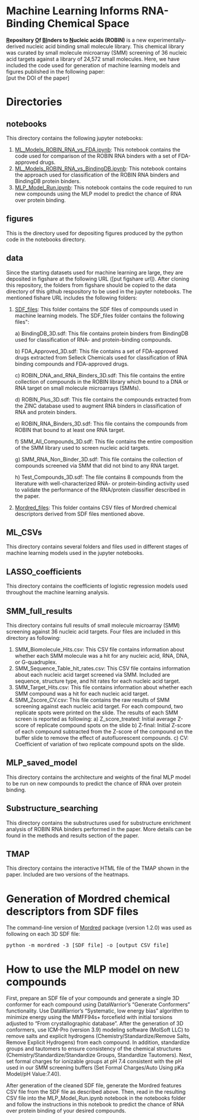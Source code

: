 
# Machine Learning Informs RNA-Binding Chemical Space

**<ins>R</ins>epository <ins>O</ins>f <ins>BI</ins>nders to <ins>N</ins>ucleic acids (ROBIN)** is a new experimentally-derived nucleic acid binding small molecule library. This chemical library was curated by small molecule microarray (SMM) screening of 36 nucleic acid targets against a library of 24,572 small molecules. Here, we have included the code used for generation of machine learning models and figures published in the following paper:  <br>
[put the DOI of the paper]


# Directories

## notebooks
This directory contains the following jupyter notebooks:
1. <ins>ML_Models_ROBIN_RNA_vs_FDA.ipynb</ins>: 
This notebook contains the code used for comparison of the ROBIN RNA binders with a set of FDA-approved drugs. 
2. <ins>ML_Models_ROBIN_RNA_vs_BindingDB.ipynb</ins>: 
This notebook contains the approach used for classification of the ROBIN RNA binders and BindingDB protein binders. 
3. <ins>MLP_Model_Run.ipynb</ins>: 
This notebook contains the code required to run new compounds using the MLP model to predict the chance of RNA over protein binding. 

## figures

This is the directory used for depositing figures produced by the python code in the notebooks directory. 


## data

Since the starting datasets used for machine learning are large, they are deposited in figshare at the following URL
([put figshare url]). After cloning this repository, the folders from figshare should be copied to the data directory of this github respository to be used in the jupyter notebooks. The mentioned fishare URL includes the following folders:
1. <ins>SDF_files</ins>: 
This folder contains the SDF files of compounds used in machine learning models. The SDF_files folder contains the following files":

    a) BindingDB_3D.sdf: This file contains protein binders from BindingDB used for classification of RNA- and protein-binding compounds. 
    
    b) FDA_Approved_3D.sdf: This file contains a set of FDA-approved drugs extracted from Selleck Chemicals used for classification of RNA binding compounds and FDA-approved drugs. 

    c) ROBIN_DNA_and_RNA_Binders_3D.sdf: This file contains the entire collection of compounds in the ROBIN library which bound to a DNA or RNA target on small molecule microarrays (SMMs). 

    d) ROBIN_Plus_3D.sdf: This file contains the compounds extracted from the ZINC database used to augment RNA binders in classification of RNA and protein binders. 

    e) ROBIN_RNA_Binders_3D.sdf: This file contains the compounds from ROBIN that bound to at least one RNA target. 

    f) SMM_All_Compounds_3D.sdf: This file contains the entire composition of the SMM  library used to screen nucleic acid targets. 

    g) SMM_RNA_Non_Binder_3D.sdf: This file contains the collection of compounds screened via SMM that did not bind to any RNA target. 

    h) Test_Compounds_3D.sdf: The file contains 8 compounds from the literature with well-characterized RNA- or protein-binding activity used to validate the performance of the RNA/protein classifier described in the paper. 

2. <ins>Mordred_files</ins>: 
This folder contains CSV files of Mordred chemical descriptors derived from SDF files mentioned above. 

## ML_CSVs
This directory contains several folders and files used in different stages of machine learning models used in the jupyter notebooks. 

## LASSO_coefficients
This directory contains the coefficients of logistic regression models used throughout the machine learning analysis. 

## SMM_full_results
This directory contains full results of small molecule microarray (SMM) screening against 36 nucleic acid targets. Four files are included in this directory as following:
1. SMM_Biomolecule_Hits.csv: This CSV file contains information about whether each SMM molecule was a hit for any nucleic acid, RNA, DNA, or G-quadruplex. 
2. SMM_Sequence_Table_hit_rates.csv: This CSV file contains information about each nucleic acid target screened via SMM. Included are sequence, structure type, and hit rates for each nucleic acid target. 
3. SMM_Target_Hits.csv: This file contains information about whether each SMM compound was a hit for each nucleic acid target. 
4. SMM_Zscore_CV.csv: This file contains the raw results of SMM screening against each nucleic acid target. For each compound, two replicate spots were printed on the slide. The results of each SMM screen is reported as following:
a) Z_score_treated: Initial average Z-score of replicate compound spots on the slide b) Z-final: Initial Z-score of each compound subtracted from the Z-score of the compound on the buffer slide to remove the effect of autofluorescent compounds. c) CV: Coefficient of variation of two replicate compound spots on the slide. 


## MLP_saved_model
This directory contains the architecture and weights of the final MLP model to be run on new compounds to predict the chance of RNA over protein binding. 


## Substructure_searching
This directory contains the substructures used for substructure enrichment analysis of ROBIN RNA binders performed in the paper. More details can be found in the methods and results section of the paper. 

## TMAP
This directory contains the interactive HTML file of the TMAP shown in the paper. Included are two versions of the heatmaps. 



# Generation of Mordred chemical descriptors from SDF files

The command-line version of [Mordred](https://github.com/mordred-descriptor/mordred) package (version 1.2.0) was used as following on each 3D SDF file:


<pre>
python -m mordred -3 [SDF file] -o [output CSV file]
</pre>

# How to use the MLP model on new compounds
First, prepare an SDF file of your compounds and generate a single 3D conformer for each compound using DataWarrior’s “Generate Conformers” functionality. Use DataWarrior’s “Systematic, low energy bias” algorithm to minimize energy using the MMFF94s+ forcefield with initial torsions adjusted to “From crystallographic database”. After the generation of 3D conformers, use ICM-Pro (version 3.9) modeling software (MolSoft LLC) to remove salts and explicit hydrogens (Chemistry/Standardize/Remove Salts, Remove Explicit Hydrogens) from each compound. In addition, standardize groups and tautomers to ensure consistency of the chemical structures (Chemistry/Standardize/Standardize Groups, Standardize Tautomers). Next, set formal charges for ionizable groups at pH 7.4 consistent with the pH used in our SMM screening buffers (Set Formal Charges/Auto Using pKa Model/pH Value:7.40).

After generation of the cleaned SDF file, generate the Mordred features CSV file from the SDF file as described above. Then, read in the resulting CSV file into the MLP_Model_Run.ipynb notebook in the notebooks folder and follow the instructions in this notebook to predict the chance of RNA over protein binding of your desired compounds. 

